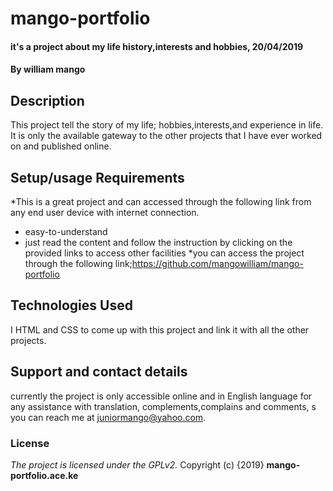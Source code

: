 # mango-portfolio
#### it's a project about my life history,interests and hobbies, 20/04/2019
#### By **william mango**
## Description
This project tell the story of my life; hobbies,interests,and experience in life. It is only the available gateway to the other projects that I have ever worked on and published online.
## Setup/usage Requirements
 *This is a great project and can accessed through the following link from any end user device with internet connection.
* easy-to-understand
* just read the content and follow the instruction by clicking on the provided links to access other facilities
*you can access the project through the following link;https://github.com/mangowilliam/mango-portfolio
## Technologies Used
I HTML and CSS to come up with this project and link it with all the other projects.
## Support and contact details
currently the project is only accessible online and in English language for any assistance with translation, complements,complains and comments, s you can reach me at juniormango@yahoo.com.
### License
*The project is licensed under the GPLv2.*
Copyright (c) {2019} **mango-portfolio.ace.ke**
